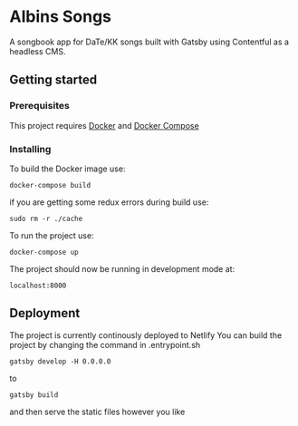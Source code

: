 # Albins Songs

A songbook app for DaTe/KK songs built with Gatsby using Contentful as a headless CMS.

## Getting started

### Prerequisites

This project requires [Docker](https://www.docker.com) and [Docker Compose](https://docs.docker.com/compose/)

### Installing

To build the Docker image use:

```
docker-compose build
```

if you are getting some redux errors during build use:

```
sudo rm -r ./cache
```

To run the project use:

```
docker-compose up
```

The project should now be running in development mode at:

```
localhost:8000
```

## Deployment

The project is currently continously deployed to Netlify
You can build the project by changing the command in .entrypoint.sh

```
gatsby develop -H 0.0.0.0
```

to

```
gatsby build
```

and then serve the static files however you like
